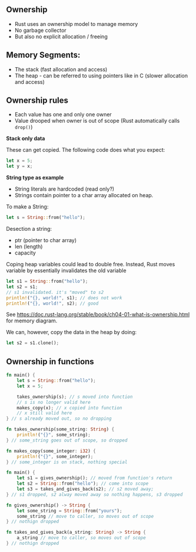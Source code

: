 ## Ownership

- Rust uses an ownership model to manage memory
- No garbage collector
- But also no explicit allocation / freeing

## Memory Segments:

- The stack (fast allocation and access)
- The heap - can be referred to using pointers like in C (slower allocation and access)

## Ownership rules

- Each value has one and only one owner
- Value drooped when owner is out of scope (Rust automatically calls `drop()`)

**Stack only data**

These can get copied. The following code does what you expect:

```rust
let x = 5;
let y = x;
```

**String type as example**

- String literals are hardcoded (read only?)
- Strings contain pointer to a char array allocated on heap. 

To make a String:

```rust
let s = String::from("hello");
```

Desection a string:
- ptr (pointer to char array)
- len (length)
- capacity

Coping heap variables could lead to double free. Instead, Rust moves variable by essentially invalidates the old variable

```rust
let s1 = String::from("hello");
let s2 = s1;
// s1 invalidated. it's "moved" to s2
println!("{}, world!", s1); // does not work
println!("{}, world!", s2); // good
```

See https://doc.rust-lang.org/stable/book/ch04-01-what-is-ownership.html for memory diagram.

We can, however, copy the data in the heap by doing:

```rust
let s2 = s1.clone();
```

## Ownership in functions

```rust
fn main() {
    let s = String::from("hello");
    let x = 5;

    takes_ownership(s); // s moved into function
    // s is no longer valid here
    makes_copy(x); // x copied into function
    // x still valid here
} // s already moved out, so no dropping

fn takes_ownership(some_string: String) { 
    println!("{}", some_string);
} // some_string goes out of scope, so dropped

fn makes_copy(some_integer: i32) { 
    println!("{}", some_integer);
} // some_integer is on stack, nothing special
```

```rust
fn main() {
    let s1 = gives_ownership(); // moved from function's return
    let s2 = String::from("hello"); // come into scope
    let s3 = takes_and_gives_back(s2); // s2 moved away; 
} // s1 dropped, s2 alway moved away so nothing happens, s3 dropped

fn gives_ownership() -> String {
    let some_string = String::from("yours"); 
    some_string // move to caller, so moves out of scope
} // nothign dropped

fn takes_and_gives_back(a_string: String) -> String {
    a_string // move to caller, so moves out of scope
} // nothign dropped
```